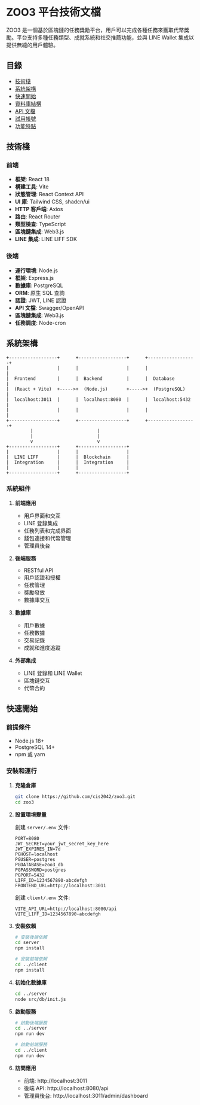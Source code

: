 # ZOO3 平台技術文檔

ZOO3 是一個基於區塊鏈的任務獎勵平台，用戶可以完成各種任務來獲取代幣獎勵。平台支持多種任務類型、成就系統和社交推薦功能，並與 LINE Wallet 集成以提供無縫的用戶體驗。

## 目錄

- [技術棧](#技術棧)
- [系統架構](#系統架構)
- [快速開始](#快速開始)
- [資料庫結構](#資料庫結構)
- [API 文檔](#api-文檔)
- [試用帳號](#試用帳號)
- [功能特點](#功能特點)

## 技術棧

### 前端
- **框架**: React 18
- **構建工具**: Vite
- **狀態管理**: React Context API
- **UI 庫**: Tailwind CSS, shadcn/ui
- **HTTP 客戶端**: Axios
- **路由**: React Router
- **類型檢查**: TypeScript
- **區塊鏈集成**: Web3.js
- **LINE 集成**: LINE LIFF SDK

### 後端
- **運行環境**: Node.js
- **框架**: Express.js
- **數據庫**: PostgreSQL
- **ORM**: 原生 SQL 查詢
- **認證**: JWT, LINE 認證
- **API 文檔**: Swagger/OpenAPI
- **區塊鏈集成**: Web3.js
- **任務調度**: Node-cron

## 系統架構

```
+------------------+      +------------------+      +------------------+
|                  |      |                  |      |                  |
|  Frontend        |      |  Backend         |      |  Database        |
|  (React + Vite)  +----->+  (Node.js)       +----->+  (PostgreSQL)    |
|  localhost:3011  |      |  localhost:8080  |      |  localhost:5432  |
|                  |      |                  |      |                  |
+------------------+      +------------------+      +------------------+
         |                        |
         |                        |
         v                        v
+------------------+      +------------------+
|                  |      |                  |
|  LINE LIFF       |      |  Blockchain      |
|  Integration     |      |  Integration     |
|                  |      |                  |
+------------------+      +------------------+
```

### 系統組件

1. **前端應用**
   - 用戶界面和交互
   - LINE 登錄集成
   - 任務列表和完成界面
   - 錢包連接和代幣管理
   - 管理員後台

2. **後端服務**
   - RESTful API
   - 用戶認證和授權
   - 任務管理
   - 獎勵發放
   - 數據庫交互

3. **數據庫**
   - 用戶數據
   - 任務數據
   - 交易記錄
   - 成就和進度追蹤

4. **外部集成**
   - LINE 登錄和 LINE Wallet
   - 區塊鏈交互
   - 代幣合約

## 快速開始

### 前提條件
- Node.js 18+
- PostgreSQL 14+
- npm 或 yarn

### 安裝和運行

1. **克隆倉庫**
   ```bash
   git clone https://github.com/cis2042/zoo3.git
   cd zoo3
   ```

2. **設置環境變量**

   創建 `server/.env` 文件:
   ```
   PORT=8080
   JWT_SECRET=your_jwt_secret_key_here
   JWT_EXPIRES_IN=7d
   PGHOST=localhost
   PGUSER=postgres
   PGDATABASE=zoo3_db
   PGPASSWORD=postgres
   PGPORT=5432
   LIFF_ID=1234567890-abcdefgh
   FRONTEND_URL=http://localhost:3011
   ```

   創建 `client/.env` 文件:
   ```
   VITE_API_URL=http://localhost:8080/api
   VITE_LIFF_ID=1234567890-abcdefgh
   ```

3. **安裝依賴**
   ```bash
   # 安裝後端依賴
   cd server
   npm install

   # 安裝前端依賴
   cd ../client
   npm install
   ```

4. **初始化數據庫**
   ```bash
   cd ../server
   node src/db/init.js
   ```

5. **啟動服務**
   ```bash
   # 啟動後端服務
   cd ../server
   npm run dev

   # 啟動前端服務
   cd ../client
   npm run dev
   ```

6. **訪問應用**
   - 前端: http://localhost:3011
   - 後端 API: http://localhost:8080/api
   - 管理員後台: http://localhost:3011/admin/dashboard
